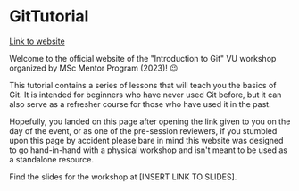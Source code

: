 # GitTutorial

[Link to website](https://jacopo-dm.github.io/GitTutorial/)

Welcome to the official website of the "Introduction to Git" VU workshop organized by MSc Mentor Program (2023)!
:wink:

This tutorial contains a series of lessons that will teach you the basics of Git. It is intended for beginners who have never used Git before, but it can also serve as a refresher course for those who have used it in the past.

Hopefully, you landed on this page after opening the link given to you on the day of the event, or as one of the pre-session reviewers, if you stumbled upon this page by accident please bare in mind this website was designed to go hand-in-hand with a physical workshop and isn't meant to be used as a standalone resource. 

Find the slides for the workshop at [INSERT LINK TO SLIDES].